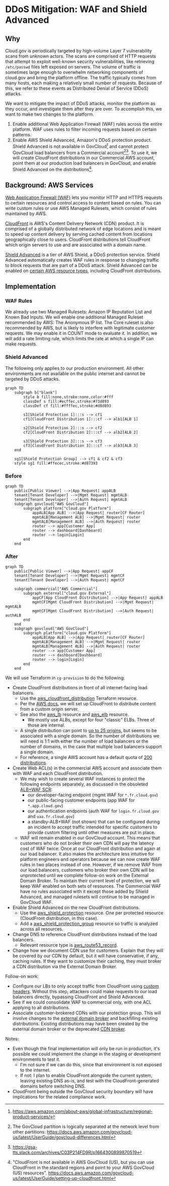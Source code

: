 # DDoS Mitigation: WAF and Shield Advanced

## Why

Cloud.gov is periodically targeted by high-volume Layer 7 vulnerability scans from unknown actors. The scans are comprised of HTTP requests that attempt to exploit well-known security vulnerabilities, like retrieving `/etc/passwd` files left exposed on servers. The volume of traffic is sometimes large enough to overwhelm networking components of cloud.gov and bring the platform offline. The traffic typically comes from many hosts, each making a relatively small number of requests. Because of this, we refer to these events as Distributed Denial of Service (DDoS) attacks.

We want to mitigate the impact of DDoS attacks, monitor the platform as they occur, and investigate them after they are over. To accomplish this, we want to make two changes to the platform.

1. Enable additional Web Application Firewall (WAF) rules across the entire platform. WAF uses rules to filter incoming requests based on certain patterns.
2. Enable AWS Shield Advanced, Amazon's DDoS protection product. Shield Advanced is not available in GovCloud[^1] and cannot protect GovCloud load balancers from a Commercial account[^2][^3]. To use it, we will create CloudFront distributions in our Commercial AWS account, point them at our production load balancers in GovCloud, and enable Shield Advanced on the distributions[^4].

[^1]: https://aws.amazon.com/about-aws/global-infrastructure/regional-product-services/
[^2]: The GovCloud partition is logically separated at the network level from other partitions: https://docs.aws.amazon.com/govcloud-us/latest/UserGuide/govcloud-differences.html
[^3]: https://gsa-tts.slack.com/archives/C03P214FD9R/p1664300899870519
[^4]: "CloudFront is not available in AWS GovCloud (US), but you can use CloudFront in the standard regions and point to your AWS GovCloud (US) resources". https://docs.aws.amazon.com/govcloud-us/latest/UserGuide/setting-up-cloudfront.html

## Background: AWS Services

[Web Application Firewall (WAF)](https://docs.aws.amazon.com/waf/latest/developerguide/what-is-aws-waf.html) lets you monitor HTTP and HTTPS requests to certain resources and control access to content based on rules. You can write custom rules or use AWS Managed Rulesets, which consist of rules maintained by AWS.

[CloudFront](https://docs.aws.amazon.com/AmazonCloudFront/latest/DeveloperGuide/Introduction.html) is AWS's Content Delivery Network (CDN) product. It is comprised of a globally distributed network of edge locations and is meant to speed up content delivery by serving cached content from locations geographically close to users. CloudFront distributions tell CloudFront which origin servers to use and are associated with a domain name.

[Shield Advanced](https://docs.aws.amazon.com/waf/latest/developerguide/ddos-advanced-summary.html) is a tier of AWS Shield, a DDoS protection service. Shield Advanced automatically creates WAF rules in response to changing traffic to block requests that are part of a DDoS attack. Shield Advanced can be enabled on [certain AWS resource types](https://docs.aws.amazon.com/waf/latest/developerguide/ddos-advanced-summary-protected-resources.html), including CloudFront distributions.

## Implementation

### WAF Rules

We already use two Managed Rulesets: Amazon IP Reputation List and Known Bad Inputs. We will enable one additional Managed Ruleset recommended by AWS: The Anonymous IP list. The Core ruleset is also recommended by AWS, but is likely to interfere with legitimate customer requests. We may enable it in COUNT mode to evaluate it. In addition, we will add a rate limiting rule, which limits the rate at which a single IP can make requests.

### Shield Advanced

The following only applies to our production environment. All other environments are not available on the public internet and cannot be targeted by DDoS attacks.

```mermaid
graph TD
    subgraph b["blank"]
        style b fill:none,stroke:none,color:#fff
        classDef s fill:#ecffec,stroke:#73d893
        classDef cf fill:#ffffec,stroke:#d8d893

        s1[Shield Protection 1]:::s --> cf1
        cf1[CloudFront Distribution 1]:::cf --> alb1[ALB 1]

        s2[Shield Protection 2]:::s --> cf2
        cf2[CloudFront Distribution 2]:::cf --> alb2[ALB 2]

        s3[Shield Protection 3]:::s --> cf3
        cf3[CloudFront Distribution 3]:::cf --> alb3[ALB 3]
    end

    sg1[Shield Protection Group] --> cf1 & cf2 & cf3
    style sg1 fill:#ffecec,stroke:#d87393
```

### Before

```mermaid
graph TD
    public[Public Viewer] -->|App Request| appALB
    tenant[Tenant Developer] -->|Mgmt Request| mgmtALB
    tenant[Tenant Developer] -->|Auth Request| mgmtALB
    subgraph govcloud["AWS GovCloud"]
        subgraph platform["cloud.gov Platform"]
            appALB[App ALB] -->|App Request| router[CF Router]
            mgmtALB[Management ALB] -->|Mgmt Request| router
            mgmtALB[Management ALB] -->|Auth Request| router
            router --> app[Customer App]
            router --> dashboard[Dashboard]
            router --> login[Login]
        end
    end
```

### After

```mermaid
graph TD
    public[Public Viewer] -->|App Request| appCF
    tenant[Tenant Developer] -->|Mgmt Request| mgmtCF
    tenant[Tenant Developer] -->|Auth Request| mgmtCF

    subgraph commercial["AWS Commercial"]
        subgraph external["cloud.gov External"]
            appCF[App CloudFront Distribution] -->|App Request| appALB
            mgmtCF[Mgmt CloudFront Distribution] -->|Mgmt Request| mgmtALB
            mgmtCF[Mgmt CloudFront Distribution] -->|Auth Request| authALB
        end
    end
    subgraph govcloud["AWS GovCloud"]
        subgraph platform["cloud.gov Platform"]
            appALB[App ALB] -->|App Request| router[CF Router]
            mgmtALB[Management ALB] -->|Mgmt Request| router
            mgmtALB[Management ALB] -->|Auth Request| router
            router --> app[Customer App]
            router --> dashboard[Dashboard]
            router --> login[Login]
        end
    end
```

We will use Terraform in `cg-provision` to do the following:

* Create CloudFront distributions in front of all internet-facing load balancers.
    * Use the [aws_cloudfront_distribution](https://registry.terraform.io/providers/hashicorp/aws/latest/docs/resources/cloudfront_distribution) Terraform resource.
    * Per the [AWS docs](https://docs.aws.amazon.com/govcloud-us/latest/UserGuide/setting-up-cloudfront-tips.html), we will set up CloudFront to distribute content from a custom origin server.
    * See also the [aws_lb](https://registry.terraform.io/providers/hashicorp/aws/latest/docs/resources/lb) resource and [aws_elb](https://registry.terraform.io/providers/hashicorp/aws/latest/docs/resources/elb) resource.
        * We mostly use ALBs, except for four "classic" ELBs. Three of those are internal.
    * A single distribution can point to [up to 25 origins](https://docs.aws.amazon.com/AmazonCloudFront/latest/DeveloperGuide/distribution-overview.html), but seems to be associated with a single domain. So the number of distributions we will need is 1:1 with either the number of load balancers or the number of domains, in the case that multiple load balancers support a single domain.
    * For reference, a single AWS account has a default quota of [200 distributions](https://docs.aws.amazon.com/AmazonCloudFront/latest/DeveloperGuide/cloudfront-limits.html#limits-web-distributions).
* Create Web ACL(s) in the commercial AWS account and associate them with WAF and each CloudFront distribution.
    * We may wish to create several WAF instances to protect the following endpoints separately, as discussed in the obsoleted [ALB+WAF SCR](https://docs.google.com/document/d/10YmiNE9W9F9lZzcRoQKx8fLFkshkko4wSizkwtH90mg/edit):
        * our developer-facing endpoint (mgmt WAF for `*.fr.cloud.gov`)
        * our public-facing customer endpoints (app WAF for `*.app.cloud.gov`)
        * our authentication endpoints (auth WAF for `login.fr.cloud.gov` and `uaa.fr.cloud.gov`)
        * a standby-ALB+WAF (not shown) that can be configured during an incident to accept traffic intended for specific customers to provide custom filtering until other measures are put in place.
    * WAF will remain enabled in our GovCloud account. This means that customers who do not broker their own CDN will pay the latency cost of WAF twice: Once at our CloudFront distribution and again at our load balancer. It also makes the architecture less intuitive for platform engineers and operators because we can now create WAF rules in two places instead of one. However, if we remove WAF from our load balancers, customers who broker their own CDN will be unprotected until we complete follow-on work on the External Domain Broker. To maintain their current level of protection, we will keep WAF enabled on both sets of resources. The Commercial WAF have no rules associated with it except those added by Shield Advanced, and managed rulesets will continue to be managed in GovCloud WAF.
* Enable Shield Advanced on the new CloudFront distributions.
    * Use the [aws_shield_protection](https://registry.terraform.io/providers/hashicorp/aws/latest/docs/resources/shield_protection) resource. One per protected resource (CloudFront distribution, in this case).
    * Add a [aws_shield_protection_group](https://registry.terraform.io/providers/hashicorp/aws/latest/docs/resources/shield_protection_group) resource so traffic is analyzed across all resources.
* Change DNS to reference CloudFront distributions instead of the load balancers.
    * Relevant resource type is [aws_route53_record](https://registry.terraform.io/providers/hashicorp/aws/latest/docs/resources/route53_record).
* Change how we document CDN use for customers. Explain that they will be covered by our CDN by default, but it will have conservative, if any, caching rules. If they want to customize their caching, they must broker a CDN distribution via the External Domain Broker.

Follow-on work:

* Configure our LBs to only accept traffic from CloudFront using [custom headers](https://docs.aws.amazon.com/AmazonCloudFront/latest/DeveloperGuide/private-content-overview.html#forward-custom-headers-restrict-access). Without this step, attackers could make requests to our load balancers directly, bypassing CloudFront and Shield Advanced.
* See if we could consolidate WAF to commercial only, with one ACL applying to all distributions.
* Associate customer-brokered CDNs with our protection group. This will involve changes to the [external domain broker](https://github.com/cloud-gov/external-domain-broker) and backfilling existing distributions. Existing distributions may have been created by the external domain broker or the deprecated [CDN broker](https://github.com/cloud-gov/cf-cdn-service-broker).

Notes:

* Even though the final implementation will only be run in production, it's possible we could implement the change in the staging or development environments to test it.
    * I'm not sure if we can do this, since that environment is not exposed to the internet.
    * If not: I plan to enable CloudFront alongside the current system, leaving existing DNS as-is, and test with the CloudFront-generated domains before switching DNS.
* CloudFront being outside the GovCloud security boundary will have implications for the related compliance work.
